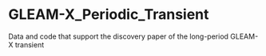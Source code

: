 # GLEAM-X_Periodic_Transient
Data and code that support the discovery paper of the long-period GLEAM-X transient
